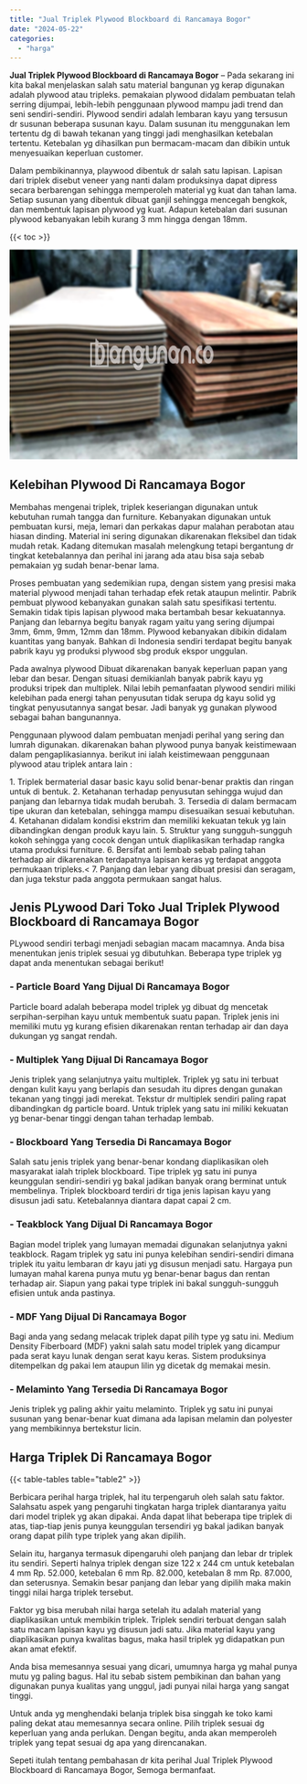 ```yaml
---
title: "Jual Triplek Plywood Blockboard di Rancamaya Bogor"
date: "2024-05-22"
categories: 
  - "harga"
---
```


**Jual Triplek Plywood Blockboard di Rancamaya Bogor** – Pada sekarang ini kita bakal menjelaskan salah satu material bangunan yg kerap digunakan adalah plywood atau tripleks. pemakaian plywood didalam pembuatan telah serring dijumpai, lebih-lebih penggunaan plywood mampu jadi trend dan seni sendiri-sendiri. Plywood sendiri adalah lembaran kayu yang tersusun dr susunan beberapa susunan kayu. Dalam susunan itu menggunakan lem tertentu dg di bawah tekanan yang tinggi jadi menghasilkan ketebalan tertentu. Ketebalan yg dihasilkan pun bermacam-macam dan dibikin untuk menyesuaikan keperluan customer.

Dalam pembikinannya, playwood dibentuk dr salah satu lapisan. Lapisan dari triplek disebut veneer yang nanti dalam produksinya dapat dipress secara berbarengan sehingga memperoleh material yg kuat dan tahan lama. Setiap susunan yang dibentuk dibuat ganjil sehingga mencegah bengkok, dan membentuk lapisan plywood yg kuat. Adapun ketebalan dari susunan plywood kebanyakan lebih kurang 3 mm hingga dengan 18mm.

{{< toc >}}

![Jual Triplek Plywood Blockboard di Rancamaya Bogor](/images/jual-triplek-murah-04.png)

## Kelebihan Plywood Di Rancamaya Bogor

Membahas mengenai triplek, triplek keseriangan digunakan untuk kebutuhan rumah tangga dan furniture. Kebanyakan digunakan untuk pembuatan kursi, meja, lemari dan perkakas dapur malahan perabotan atau hiasan dinding. Material ini sering digunakan dikarenakan fleksibel dan tidak mudah retak. Kadang ditemukan masalah melengkung tetapi bergantung dr tingkat ketebalannya dan perihal ini jarang ada atau bisa saja sebab pemakaian yg sudah benar-benar lama.

Proses pembuatan yang sedemikian rupa, dengan sistem yang presisi maka material plywood menjadi tahan terhadap efek retak ataupun melintir. Pabrik pembuat plywood kebanyakan gunakan salah satu spesifikasi tertentu. Semakin tidak tipis lapisan plywood maka bertambah besar kekuatannya. Panjang dan lebarnya begitu banyak ragam yaitu yang sering dijumpai 3mm, 6mm, 9mm, 12mm dan 18mm. Plywood kebanyakan dibikin didalam kuantitas yang banyak. Bahkan di Indonesia sendiri terdapat begitu banyak pabrik kayu yg produksi plywood sbg produk ekspor unggulan.

Pada awalnya plywood Dibuat dikarenakan banyak keperluan papan yang lebar dan besar. Dengan situasi demikianlah banyak pabrik kayu yg produksi tripek dan multiplek. Nilai lebih pemanfaatan plywood sendiri miliki kelebihan pada energi tahan penyusutan tidak serupa dg kayu solid yg tingkat penyusutannya sangat besar. Jadi banyak yg gunakan plywood sebagai bahan bangunannya.

Penggunaan plywood dalam pembuatan menjadi perihal yang sering dan lumrah digunakan. dikarenakan bahan plywood punya banyak keistimewaan dalam pengaplikasiannya. berikut ini ialah keistimewaan penggunaan plywood atau triplek antara lain :

1\. Triplek bermaterial dasar basic kayu solid benar-benar praktis dan ringan untuk di bentuk. 2. Ketahanan terhadap penyusutan sehingga wujud dan panjang dan lebarnya tidak mudah berubah. 3. Tersedia di dalam bermacam tipe ukuran dan ketebalan, sehingga mampu disesuaikan sesuai kebutuhan. 4. Ketahanan didalam kondisi ekstrim dan memiliki kekuatan tekuk yg lain dibandingkan dengan produk kayu lain. 5. Struktur yang sungguh-sungguh kokoh sehingga yang cocok dengan untuk diaplikasikan terhadap rangka utama produksi furniture. 6. Bersifat anti lembab sebab paling tahan terhadap air dikarenakan terdapatnya lapisan keras yg terdapat anggota permukaan tripleks.< 7. Panjang dan lebar yang dibuat presisi dan seragam, dan juga tekstur pada anggota permukaan sangat halus.

## Jenis PLywood Dari Toko Jual Triplek Plywood Blockboard di Rancamaya Bogor

PLywood sendiri terbagi menjadi sebagian macam macamnya. Anda bisa menentukan jenis triplek sesuai yg dibutuhkan. Beberapa type triplek yg dapat anda menentukan sebagai berikut!

### \- Particle Board Yang Dijual Di Rancamaya Bogor

Particle board adalah beberapa model triplek yg dibuat dg mencetak serpihan-serpihan kayu untuk membentuk suatu papan. Triplek jenis ini memiliki mutu yg kurang efisien dikarenakan rentan terhadap air dan daya dukungan yg sangat rendah.

### \- Multiplek Yang Dijual Di Rancamaya Bogor

Jenis triplek yang selanjutnya yaitu multiplek. Triplek yg satu ini terbuat dengan kulit kayu yang berlapis dan sesudah itu dipres dengan gunakan tekanan yang tinggi jadi merekat. Tekstur dr multiplek sendiri paling rapat dibandingkan dg particle board. Untuk triplek yang satu ini miliki kekuatan yg benar-benar tinggi dengan tahan terhadap lembab.

### \- Blockboard Yang Tersedia Di Rancamaya Bogor

Salah satu jenis triplek yang benar-benar kondang diaplikasikan oleh masyarakat ialah triplek blockboard. Tipe triplek yg satu ini punya keunggulan sendiri-sendiri yg bakal jadikan banyak orang berminat untuk membelinya. Triplek blockboard terdiri dr tiga jenis lapisan kayu yang disusun jadi satu. Ketebalannya diantara dapat capai 2 cm.

### \- Teakblock Yang Dijual Di Rancamaya Bogor

Bagian model triplek yang lumayan memadai digunakan selanjutnya yakni teakblock. Ragam triplek yg satu ini punya kelebihan sendiri-sendiri dimana triplek itu yaitu lembaran dr kayu jati yg disusun menjadi satu. Hargaya pun lumayan mahal karena punya mutu yg benar-benar bagus dan rentan terhadap air. Siapun yang pakai type triplek ini bakal sungguh-sungguh efisien untuk anda pastinya.

### \- MDF Yang Dijual Di Rancamaya Bogor

Bagi anda yang sedang melacak triplek dapat pilih type yg satu ini. Medium Density Fiberboard (MDF) yakni salah satu model triplek yang dicampur pada serat kayu lunak dengan serat kayu keras. Sistem produksinya ditempelkan dg pakai lem ataupun lilin yg dicetak dg memakai mesin.

### \- Melaminto Yang Tersedia Di Rancamaya Bogor

Jenis triplek yg paling akhir yaitu melaminto. Triplek yg satu ini punyai susunan yang benar-benar kuat dimana ada lapisan melamin dan polyester yang membikinnya bertekstur licin.

## Harga Triplek Di Rancamaya Bogor

{{< table-tables table="table2" >}}

Berbicara perihal harga triplek, hal itu terpengaruh oleh salah satu faktor. Salahsatu aspek yang pengaruhi tingkatan harga triplek diantaranya yaitu dari model triplek yg akan dipakai. Anda dapat lihat beberapa tipe triplek di atas, tiap-tiap jenis punya keunggulan tersendiri yg bakal jadikan banyak orang dapat pilih type triplek yang akan dipilih.

Selain itu, harganya termasuk dipengaruhi oleh panjang dan lebar dr triplek itu sendiri. Seperti halnya triplek dengan size 122 x 244 cm untuk ketebalan 4 mm Rp. 52.000, ketebalan 6 mm Rp. 82.000, ketebalan 8 mm Rp. 87.000, dan seterusnya. Semakin besar panjang dan lebar yang dipilih maka makin tinggi nilai harga triplek tersebut.

Faktor yg bisa merubah nilai harga setelah itu adalah material yang diaplikasikan untuk membikin triplek. Triplek sendiri terbuat dengan salah satu macam lapisan kayu yg disusun jadi satu. Jika material kayu yang diaplikasikan punya kwalitas bagus, maka hasil triplek yg didapatkan pun akan amat efektif.

Anda bisa memesannya sesuai yang dicari, umumnya harga yg mahal punya mutu yg paling bagus. Hal itu sebab sistem pembikinan dan bahan yang digunakan punya kualitas yang unggul, jadi punyai nilai harga yang sangat tinggi.

Untuk anda yg menghendaki belanja triplek bisa singgah ke toko kami paling dekat atau memesannya secara online. Pilih triplek sesuai dg keperluan yang anda perlukan. Dengan begitu, anda akan memperoleh triplek yang tepat sesuai dg apa yang direncanakan.

Sepeti itulah tentang pembahasan dr kita perihal Jual Triplek Plywood Blockboard di Rancamaya Bogor, Semoga bermanfaat.
